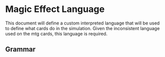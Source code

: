 # Magic Effect Language
This document will define a custom interpreted language that will be used to define what cards do in the simulation. Given the inconsistent language used on the mtg cards, this language is required.

## Grammar
